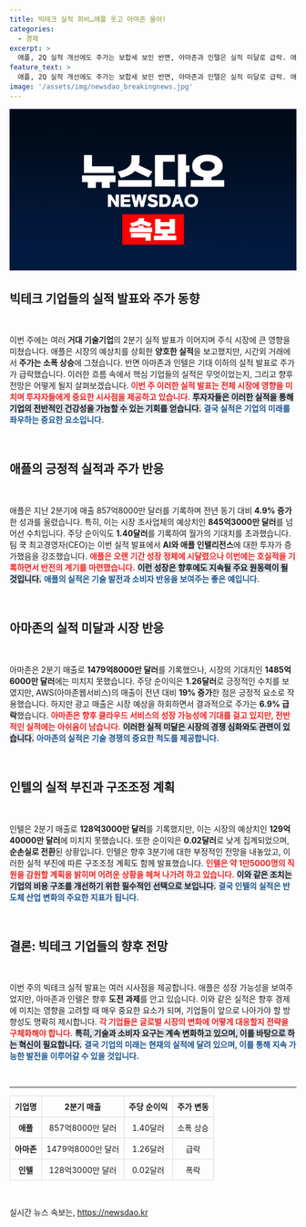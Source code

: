 ```yaml
---
title: 빅테크 실적 희비…애플 웃고 아마존 울어!
categories:
  - 경제
excerpt: >
  애플, 2Q 실적 개선에도 주가는 보합세 보인 반면, 아마존과 인텔은 실적 미달로 급락. 애플 CEO는 AI 투자가 성과를 내고 있음을 강조했다. 기술 대기업의 희비가 엇갈린 이번 실적 발표 주목!
feature_text: >
  애플, 2Q 실적 개선에도 주가는 보합세 보인 반면, 아마존과 인텔은 실적 미달로 급락. 애플 CEO는 AI 투자가 성과를 내고 있음을 강조했다. 기술 대기업의 희비가 엇갈린 이번 실적 발표 주목!
image: '/assets/img/newsdao_breakingnews.jpg'
---
```


<p><img src="/assets/img/newsdao_breakingnews.jpg" alt="cryptoinkorea 속보" /></p>

<h2 data-ke-size="size26">빅테크 기업들의 실적 발표와 주가 동향</h2>

<p data-ke-size="size16">&nbsp;</p>

<p>이번 주에는 여러 <strong>거대 기술기업</strong>의 2분기 실적 발표가 이어지며 주식 시장에 큰 영향을 미쳤습니다. 애플은 시장의 예상치를 상회한 <strong>양호한 실적</strong>을 보고했지만, 시간외 거래에서 <strong>주가는 소폭 상승</strong>에 그쳤습니다. 반면 아마존과 인텔은 기대 이하의 실적 발표로 주가가 급락했습니다. 이러한 흐름 속에서 핵심 기업들의 실적은 무엇이었는지, 그리고 향후 전망은 어떻게 될지 살펴보겠습니다. <b><span style="color: #ee2323;">이번 주 이러한 실적 발표는 전체 시장에 영향을 미치며 투자자들에게 중요한 시사점을 제공하고 있습니다.</span></b> <b><span style="background-color: #21538527;">투자자들은 이러한 실적을 통해 기업의 전반적인 건강성을 가늠할 수 있는 기회를 얻습니다.</span></b> <b><span style="color: #1a5490;">결국 실적은 기업의 미래를 좌우하는 중요한 요소입니다.</span></b></p>

<p data-ke-size="size16">&nbsp;</p>

<h2 data-ke-size="size26">애플의 긍정적 실적과 주가 반응</h2>

<p data-ke-size="size16">&nbsp;</p>

<p>애플은 지난 2분기에 매출 857억8000만 달러를 기록하며 전년 동기 대비 <strong>4.9% 증가</strong>한 성과를 올렸습니다. 특히, 이는 시장 조사업체의 예상치인 <strong>845억3000만 달러</strong>를 넘어선 수치입니다. 주당 순이익도 <strong>1.40달러</strong>를 기록하여 월가의 기대치를 초과했습니다. 팀 쿡 최고경영자(CEO)는 이번 실적 발표에서 <strong>AI와 애플 인텔리전스</strong>에 대한 투자가 증가했음을 강조했습니다. <b><span style="color: #ee2323;">애플은 오랜 기간 성장 정체에 시달렸으나 이번에는 호실적을 기록하면서 반전의 계기를 마련했습니다.</span></b> <b><span style="background-color: #21538527;"> 이런 성장은 향후에도 지속될 주요 원동력이 될 것입니다.</span></b> <b><span style="color: #1a5490;">애플의 실적은 기술 발전과 소비자 반응을 보여주는 좋은 예입니다.</span></b></p>

<p data-ke-size="size16">&nbsp;</p>

<h2 data-ke-size="size26">아마존의 실적 미달과 시장 반응</h2>

<p data-ke-size="size16">&nbsp;</p>

<p>아마존은 2분기 매출로 <strong>1479억8000만 달러</strong>를 기록했으나, 시장의 기대치인 <strong>1485억6000만 달러</strong>에는 미치지 못했습니다. 주당 순이익은 <strong>1.26달러</strong>로 긍정적인 수치를 보였지만, AWS(아마존웹서비스)의 매출이 전년 대비 <strong>19% 증가</strong>한 점은 긍정적 요소로 작용했습니다. 하지만 광고 매출은 시장 예상을 하회하면서 결과적으로 주가는 <strong>6.9% 급락</strong>했습니다. <b><span style="color: #ee2323;">아마존은 향후 클라우드 서비스의 성장 가능성에 기대를 걸고 있지만, 전반적인 실적에는 아쉬움이 남습니다.</span></b> <b><span style="background-color: #21538527;">이러한 실적 미달은 시장의 경쟁 심화와도 관련이 있습니다.</span></b> <b><span style="color: #1a5490;">아마존의 실적은 기술 경쟁의 중요한 척도를 제공합니다.</span></b></p>

<p data-ke-size="size16">&nbsp;</p>

<h2 data-ke-size="size26">인텔의 실적 부진과 구조조정 계획</h2>

<p data-ke-size="size16">&nbsp;</p>

<p>인텔은 2분기 매출로 <strong>128억3000만 달러</strong>를 기록했지만, 이는 시장의 예상치인 <strong>129억40000만 달러</strong>에 미치지 못했습니다. 또한 순이익은 <strong>0.02달러</strong>로 낮게 집계되었으며, <strong>순손실로 전환</strong>된 상황입니다. 인텔은 향후 3분기에 대한 부정적인 전망을 내놓았고, 이러한 실적 부진에 따른 구조조정 계획도 함께 발표했습니다. <b><span style="color: #ee2323;">인텔은 약 <strong>1만5000명</strong>의 직원을 감원할 계획을 밝히며 어려운 상황을 헤쳐 나가려 하고 있습니다.</span></b> <b><span style="background-color: #21538527;">이와 같은 조치는 기업의 비용 구조를 개선하기 위한 필수적인 선택으로 보입니다.</span></b> <b><span style="color: #1a5490;">결국 인텔의 실적은 반도체 산업 변화의 주요한 지표가 됩니다.</span></b></p>

<p data-ke-size="size16">&nbsp;</p>

<h2 data-ke-size="size26">결론: 빅테크 기업들의 향후 전망</h2>

<p data-ke-size="size16">&nbsp;</p>

<p>이번 주의 빅테크 실적 발표는 여러 시사점을 제공합니다. 애플은 성장 가능성을 보여주었지만, 아마존과 인텔은 향후 <strong>도전 과제</strong>를 안고 있습니다. 이와 같은 실적은 향후 경제에 미치는 영향을 고려할 때 매우 중요한 요소가 되며, 기업들이 앞으로 나아가야 할 방향성도 명확히 제시합니다. <b><span style="color: #ee2323;">각 기업들은 글로벌 시장의 변화에 어떻게 대응할지 전략을 구체화해야 합니다.</span></b> <b><span style="background-color: #21538527;">특히, 기술과 소비자 요구는 계속 변화하고 있으며, 이를 바탕으로 하는 혁신이 필요합니다.</span></b> <b><span style="color: #1a5490;">결국 기업의 미래는 현재의 실적에 달려 있으며, 이를 통해 지속 가능한 발전을 이루어갈 수 있을 것입니다.</span></b> </p>

<p data-ke-size="size16">&nbsp;</p>

<hr>

<table style="width: 100%; border-collapse: collapse;">
    <thead>
        <tr>
            <th style="border: 1px solid #ddd; padding: 8px; text-align: center;">기업명</th>
            <th style="border: 1px solid #ddd; padding: 8px; text-align: center;">2분기 매출</th>
            <th style="border: 1px solid #ddd; padding: 8px; text-align: center;">주당 순이익</th>
            <th style="border: 1px solid #ddd; padding: 8px; text-align: center;">주가 변동</th>
        </tr>
    </thead>
    <tbody>
        <tr>
            <td style="border: 1px solid #ddd; padding: 8px; text-align: center;"><b>애플</b></td>
            <td style="border: 1px solid #ddd; padding: 8px; text-align: center;">857억8000만 달러</td>
            <td style="border: 1px solid #ddd; padding: 8px; text-align: center;">1.40달러</td>
            <td style="border: 1px solid #ddd; padding: 8px; text-align: center;">소폭 상승</td>
        </tr>
        <tr>
            <td style="border: 1px solid #ddd; padding: 8px; text-align: center;"><b>아마존</b></td>
            <td style="border: 1px solid #ddd; padding: 8px; text-align: center;">1479억8000만 달러</td>
            <td style="border: 1px solid #ddd; padding: 8px; text-align: center;">1.26달러</td>
            <td style="border: 1px solid #ddd; padding: 8px; text-align: center;">급락</td>
        </tr>
        <tr>
            <td style="border: 1px solid #ddd; padding: 8px; text-align: center;"><b>인텔</b></td>
            <td style="border: 1px solid #ddd; padding: 8px; text-align: center;">128억3000만 달러</td>
            <td style="border: 1px solid #ddd; padding: 8px; text-align: center;">0.02달러</td>
            <td style="border: 1px solid #ddd; padding: 8px; text-align: center;">폭락</td>
        </tr>
    </tbody>
</table>

<p data-ke-size="size16">&nbsp;</p>
실시간 뉴스 속보는, <a href="https://newsdao.kr" rel="dofollow">https://newsdao.kr</a>



